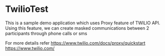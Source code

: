 # TwilioTest


This is a sample demo application which uses Proxy feature of TWILIO API.
Using this feature, we can create masked communications between 2 participants through phone calls or sms

For more details refer
https://www.twilio.com/docs/proxy/quickstart
https://www.twilio.com/
